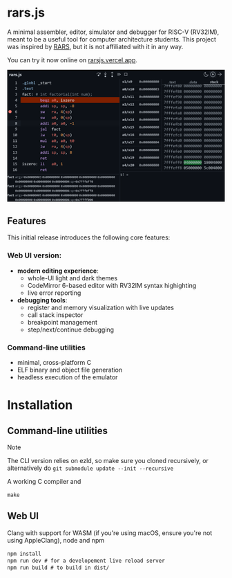 # rars.js
A minimal assembler, editor, simulator and debugger for RISC-V (RV32IM), meant to be a useful tool for computer architecture students.
This project was inspired by [RARS](https://github.com/TheThirdOne/rars), but it is not affiliated with it in any way.

You can try it now online on [rarsjs.vercel.app](https://rarsjs.vercel.app).

![Screenshot of the rars.js Web UI, debugging a recursive factorial program](images/webui.png)
## Features
This initial release introduces the following core features:
### Web UI version:
- **modern editing experience**:
  - whole-UI light and dark themes
  - CodeMirror 6-based editor with RV32IM syntax highighting
  - live error reporting
- **debugging tools**:
  - register and memory visualization with live updates
  - call stack inspector
  - breakpoint management
  - step/next/continue debugging

### Command-line utilities
- minimal, cross-platform C
- ELF binary and object file generation
- headless execution of the emulator

# Installation
## Command-line utilities
> [!NOTE]
The CLI version relies on ezld, so make sure you cloned recursively, or alternatively do `git submodule update --init --recursive`

A working C compiler and 
```
make
```

## Web UI
Clang with support for WASM (if you're using macOS, ensure you're not using AppleClang), node and npm
```
npm install
npm run dev # for a developement live reload server
npm run build # to build in dist/
```